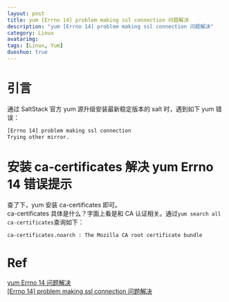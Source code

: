 ```yaml
---
layout: post
title: yum [Errno 14] problem making ssl connection 问题解决
description: "yum [Errno 14] problem making ssl connection 问题解决"
category: Linux
avatarimg:
tags: [Linux, Yum]
duoshuo: true
---
```


# 引言

通过 SaltStack 官方 yum 源升级安装最新稳定版本的 salt 时，遇到如下 yum 错误：  

```bash
[Errno 14] problem making ssl connection
Trying other mirror.
```    

# 安装 ca-certificates 解决 yum Errno 14 错误提示

查了下，yum 安装 ca-certificates 即可。  
ca-certificates 具体是什么？字面上看是和 CA 认证相关。通过`yum search all ca-certificates`查询如下：

```bash
ca-certificates.noarch : The Mozilla CA root certificate bundle
```    

# Ref  
[yum Errno 14 问题解决](http://www.koalaxiaot.me/2015/01/10/yum-Errno14-fixed.html)  
[[Errno 14] problem making ssl connection 问题解决](http://blog.csdn.net/houdl_love/article/details/44153895)  

